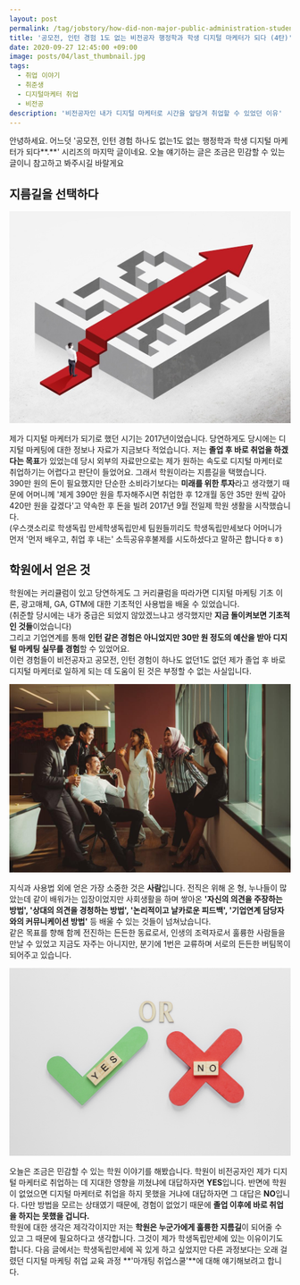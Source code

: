 ```yaml
---
layout: post
permalink: /tag/jobstory/how-did-non-major-public-administration-students-become-digital-marketer-last-story/
title: '공모전, 인턴 경험 1도 없는 비전공자 행정학과 학생 디지털 마케터가 되다 (4탄)'
date: 2020-09-27 12:45:00 +09:00
image: posts/04/last_thumbnail.jpg
tags:
  - 취업 이야기
  - 취준생
  - 디지털마케터 취업
  - 비전공
description: '비전공자인 내가 디지털 마케터로 시간을 앞당겨 취업할 수 있었던 이유'
---
```


안녕하세요. 어느덧 '공모전, 인턴 경험 하나도 없는1도 없는 행정학과 학생 디지털 마케터가 되다**.**' 시리즈의 마지막 글이네요. 오늘 얘기하는 글은 조금은 민감할 수 있는 글이니 참고하고 봐주시길 바랄게요

## 지름길을 선택하다

![복잡한 길을 피하는 지름길](/images/posts/04/shortcut.jpg)

제가 디지털 마케터가 되기로 했던 시기는 2017년이었습니다. 당연하게도 당시에는 디지털 마케팅에 대한 정보나 자료가 지금보다 적었습니다. 저는 **졸업 후 바로 취업을 하겠다는 목표**가 있었는데 당시 외부의 자료만으로는 제가 원하는 속도로 디지털 마케터로 취업하기는 어렵다고 판단이 들었어요. 그래서 학원이라는 지름길을 택했습니다.<br>390만 원의 돈이 필요했지만 단순한 소비라기보다는 **미래를 위한 투자**라고 생각했기 때문에 어머니께 '제게 390만 원을 투자해주시면 취업한 후 12개월 동안 35만 원씩 갚아 420만 원을 갚겠다'고 약속한 후 돈을 빌려 2017년 9월 전일제 학원 생활을 시작했습니다.<br>(우스갯소리로 학생독립 만세학생독립만세 팀원들끼리도 학생독립만세보다 어머니가 먼저 '먼저 배우고, 취업 후 내는' 소득공유후불제를 시도하셨다고 말하곤 합니다ㅎㅎ)

## 학원에서 얻은 것

학원에는 커리큘럼이 있고 당연하게도 그 커리큘럼을 따라가면 디지털 마케팅 기초 이론, 광고매체, GA, GTM에 대한 기초적인 사용법을 배울 수 있었습니다. <br>(취준할 당시에는 내가 중급은 되었지 않았겠느냐고 생각했지만 **지금 돌이켜보면 기초적인 것들**이었습니다) <br>그리고 기업연계를 통해 **인턴 같은 경험은 아니었지만 30만 원 정도의 예산을 받아 디지털 마케팅 실무를 경험**할 수 있었어요. <br>이런 경험들이 비전공자고 공모전, 인턴 경험이 하나도 없던1도 없던 제가 졸업 후 바로 디지털 마케터로 일하게 되는 데 도움이 된 것은 부정할 수 없는 사실입니다. <br>

![든든한 동료들](/images/posts/04/coworker.jpg)

지식과 사용법 외에 얻은 가장 소중한 것은 **사람**입니다. 전직은 위해 온 형, 누나들이 많았는데 같이 배워가는 입장이었지만 사회생활을 하며 쌓아온 **'자신의 의견을 주장하는 방법', '상대의 의견을 경청하는 방법', '논리적이고 날카로운 피드백', '기업연계 담당자와의 커뮤니케이션 방법'** 등 배울 수 있는 것들이 넘쳐났습니다. <br>같은 목표를 향해 함께 전진하는 든든한 동료로서, 인생의 조력자로서 훌륭한 사람들을 만날 수 있었고 지금도 자주는 아니지만, 분기에 1번은 교류하며 서로의 든든한 버팀목이 되어주고 있습니다.

![맞다 또는 틀리다](/images/posts/04/yes_or_no.jpg)

오늘은 조금은 민감할 수 있는 학원 이야기를 해봤습니다. 학원이 비전공자인 제가 디지털 마케터로 취업하는 데 지대한 영향을 끼쳤냐에 대답하자면 **YES**입니다. 반면에 학원이 없었으면 디지털 마케터로 취업을 하지 못했을 거냐에 대답하자면 그 대답은 **NO**입니다. 다만 방법을 모르는 상태였기 때문에, 경험이 없었기 때문에 **졸업 이후에 바로 취업을 하지는 못했을 겁니다.**<br>학원에 대한 생각은 제각각이지만 저는 **학원은 누군가에게 훌륭한 지름길**이 되어줄 수 있고 그 때문에 필요하다고 생각합니다. 그것이 제가 학생독립만세에 있는 이유이기도 합니다. 다음 글에서는 학생독립만세에 꼭 있게 하고 싶었지만 다른 과정보다는 오래 걸렸던 디지털 마케팅 취업 교육 과정 **'마개팅 취업스쿨'**에 대해 얘기해보려고 합니다.
